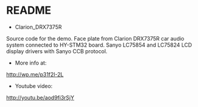 # README #

* Clarion_DRX7375R

Source code for the demo.
Face plate from Clarion DRX7375R car audio system connected to HY-STM32 board.
Sanyo LC75854 and LC75824 LCD display drivers with Sanyo CCB protocol.

* More info at:

http://wp.me/p31f2I-2L

* Youtube video:

http://youtu.be/aod9fi3rSjY
